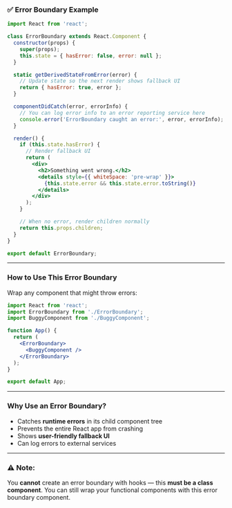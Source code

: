 ### ✅ Error Boundary Example

```jsx
import React from 'react';

class ErrorBoundary extends React.Component {
  constructor(props) {
    super(props);
    this.state = { hasError: false, error: null };
  }

  static getDerivedStateFromError(error) {
    // Update state so the next render shows fallback UI
    return { hasError: true, error };
  }

  componentDidCatch(error, errorInfo) {
    // You can log error info to an error reporting service here
    console.error('ErrorBoundary caught an error:', error, errorInfo);
  }

  render() {
    if (this.state.hasError) {
      // Render fallback UI
      return (
        <div>
          <h2>Something went wrong.</h2>
          <details style={{ whiteSpace: 'pre-wrap' }}>
            {this.state.error && this.state.error.toString()}
          </details>
        </div>
      );
    }

    // When no error, render children normally
    return this.props.children;
  }
}

export default ErrorBoundary;
```

---

### How to Use This Error Boundary

Wrap any component that might throw errors:

```jsx
import React from 'react';
import ErrorBoundary from './ErrorBoundary';
import BuggyComponent from './BuggyComponent';

function App() {
  return (
    <ErrorBoundary>
      <BuggyComponent />
    </ErrorBoundary>
  );
}

export default App;
```

---

### Why Use an Error Boundary?

* Catches **runtime errors** in its child component tree
* Prevents the entire React app from crashing
* Shows **user-friendly fallback UI**
* Can log errors to external services

---

### ⚠️ Note:

You **cannot** create an error boundary with hooks — this **must be a class component**. You can still wrap your functional components with this error boundary component.